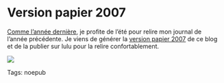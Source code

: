 # Version papier 2007

[Comme l’année dernière](https://tcrouzet.com/les-annees-blog/), je profite de l’été pour relire mon journal de l’année précédente. Je viens de générer la [version papier 2007](https://tcrouzet.com/les-annees-blog/) de ce blog et de la publier sur lulu pour la relire confortablement.

![](http://blog.tcrouzet.comhttps://tcrouzet.com/images_tc/vp2007.png)



Tags: noepub